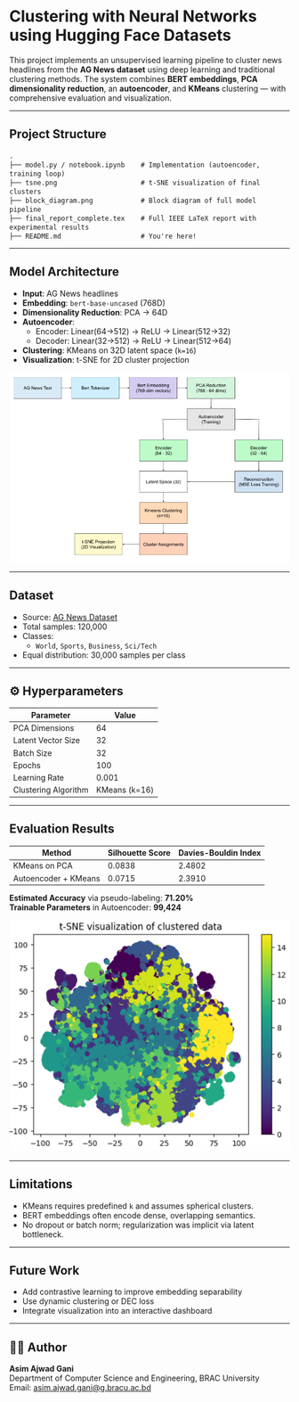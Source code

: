 
#  Clustering with Neural Networks using Hugging Face Datasets

This project implements an unsupervised learning pipeline to cluster news headlines from the **AG News dataset** using deep learning and traditional clustering methods. The system combines **BERT embeddings**, **PCA dimensionality reduction**, an **autoencoder**, and **KMeans** clustering — with comprehensive evaluation and visualization.

---

##  Project Structure

```
.
├── model.py / notebook.ipynb    # Implementation (autoencoder, training loop)
├── tsne.png                     # t-SNE visualization of final clusters
├── block_diagram.png            # Block diagram of full model pipeline
├── final_report_complete.tex    # Full IEEE LaTeX report with experimental results
├── README.md                    # You're here!
```

---

##  Model Architecture

- **Input**: AG News headlines  
- **Embedding**: `bert-base-uncased` (768D)  
- **Dimensionality Reduction**: PCA → 64D  
- **Autoencoder**:  
  - Encoder: Linear(64→512) → ReLU → Linear(512→32)  
  - Decoder: Linear(32→512) → ReLU → Linear(512→64)  
- **Clustering**: KMeans on 32D latent space (`k=16`)  
- **Visualization**: t-SNE for 2D cluster projection

![Block Diagram](block_diagram.png)

---

##  Dataset

- Source: [AG News Dataset](https://huggingface.co/datasets/ag_news)
- Total samples: 120,000  
- Classes:
  - `World`, `Sports`, `Business`, `Sci/Tech`
- Equal distribution: 30,000 samples per class

---

## ⚙ Hyperparameters

| Parameter             | Value     |
|-----------------------|-----------|
| PCA Dimensions        | 64        |
| Latent Vector Size    | 32        |
| Batch Size            | 32        |
| Epochs                | 100       |
| Learning Rate         | 0.001     |
| Clustering Algorithm  | KMeans (k=16) |

---

##  Evaluation Results

| Method                  | Silhouette Score | Davies-Bouldin Index |
|------------------------|------------------|----------------------|
| KMeans on PCA          | 0.0838           | 2.4802               |
| Autoencoder + KMeans   | 0.0715           | 2.3910               |

 **Estimated Accuracy** via pseudo-labeling: **71.20%**  
 **Trainable Parameters** in Autoencoder: **99,424**

![t-SNE Visualization](tsne.png)

---

##  Limitations

- KMeans requires predefined `k` and assumes spherical clusters.  
- BERT embeddings often encode dense, overlapping semantics.  
- No dropout or batch norm; regularization was implicit via latent bottleneck.

---

##  Future Work

- Add contrastive learning to improve embedding separability  
- Use dynamic clustering or DEC loss  
- Integrate visualization into an interactive dashboard

---

## 🧑‍💻 Author

**Asim Ajwad Gani**  
Department of Computer Science and Engineering, BRAC University  
Email: asim.ajwad.gani@g.bracu.ac.bd
